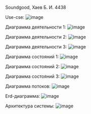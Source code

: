 Soundgood, Хаев Б. И. 4438

Use-cse:
![image](https://user-images.githubusercontent.com/83190740/221211499-97cbaa1c-0ac6-4424-8161-efa03906a4a8.png)

Диаграмма деятельности 1:
![image](https://user-images.githubusercontent.com/83190740/221212302-907f0b35-82f9-4856-bfed-1935be875014.png)

Диаграмма деятельности 2:
![image](https://user-images.githubusercontent.com/83190740/221212454-f590bf9b-618d-470a-9fad-3c33925be710.png)

Диаграмма деятельности 3:
![image](https://user-images.githubusercontent.com/83190740/221212666-f7bfcd09-15fa-47fa-957f-3124272a0eba.png)

Диаграмма состояний 1:
![image](https://user-images.githubusercontent.com/83190740/221213099-93d020d5-4455-4914-bd0e-bec11a54fcb0.png)

Диаграмма состояний 2:
![image](https://user-images.githubusercontent.com/83190740/221213253-825c2c14-c2ab-46c0-9b87-945d8a215047.png)

Диаграмма состояний 3:
![image](https://user-images.githubusercontent.com/83190740/221213398-c63f65c9-065d-4340-9df7-3e992c0f6ba2.png)

Диаграмма потоков:
![image](https://user-images.githubusercontent.com/83190740/221214091-2d58d71a-f32f-4242-aee2-54755cdf5cc0.png)

Erd-диаграмма:
![image](https://user-images.githubusercontent.com/83190740/221216088-7cd57988-39c5-44d5-b58d-322bffbe980d.png)

Архитектура системы:
![image](https://user-images.githubusercontent.com/83190740/221214518-4c2d0034-4f31-476d-b7dd-99dcc80d2f05.png)
